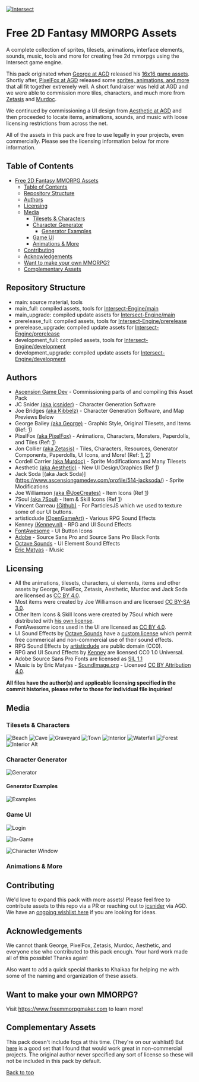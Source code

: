 [![Intersect](http://www.ascensiongamedev.com/resources/filehost/8dcd9a6999221846b43262b936fb1b88.png)](https://www.freemmorpgmaker.com)
# Free 2D Fantasy MMORPG Assets
A complete collection of sprites, tilesets, animations, interface elements, sounds, music, tools and more for creating free 2d mmorpgs using the Intersect game engine.

This pack originated when [George at AGD](https://www.ascensiongamedev.com/profile/20-george/) released his [16x16 game assets](https://www.ascensiongamedev.com/topic/742-16x16-custom-assets/). Shortly after, [PixelFox at AGD](https://www.ascensiongamedev.com/profile/264-pixelfox/) released some [sprites, animations, and more](https://www.ascensiongamedev.com/topic/740-small-fantasy-resources/) that all fit together extremely well. A short fundraiser was held at AGD and we were able to commission more tiles, characters, and much more from [Zetasis](https://www.ascensiongamedev.com/profile/13-zetasis/) and [Murdoc](https://www.ascensiongamedev.com/profile/3-xenogene/).

We continued by commissioning a UI design from [Aesthetic at AGD](https://www.ascensiongamedev.com/profile/377-aesthetic/) and then proceeded to locate items, animations, sounds, and music with loose licensing restrictions from across the net.

All of the assets in this pack are free to use legally in your projects, even commercially. Please see the licensing information below for more information.

## Table of Contents
- [Free 2D Fantasy MMORPG Assets](#free-2d-fantasy-mmorpg-assets)
  - [Table of Contents](#table-of-contents)
  - [Repository Structure](#repository-structure)
  - [Authors](#authors)
  - [Licensing](#licensing)
  - [Media](#media)
    - [Tilesets & Characters](#tilesets--characters)
    - [Character Generator](#character-generator)
      - [Generator Examples](#generator-examples)
    - [Game UI](#game-ui)
    - [Animations & More](#animations--more)
  - [Contributing](#contributing)
  - [Acknowledgements](#acknowledgements)
  - [Want to make your own MMORPG?](#want-to-make-your-own-mmorpg)
  - [Complementary Assets](#complementary-assets)

## Repository Structure
- main: source material, tools
- main_full: compiled assets, tools for [Intersect-Engine/main](https://github.com/AscensionGameDev/Intersect-Engine/tree/main)
- main_upgrade: compiled update assets for [Intersect-Engine/main](https://github.com/AscensionGameDev/Intersect-Engine/tree/main)
- prerelease_full: compiled assets, tools for [Intersect-Engine/prerelease](https://github.com/AscensionGameDev/Intersect-Engine/tree/prerelease)
- prerelease_upgrade: compiled update assets for [Intersect-Engine/prerelease](https://github.com/AscensionGameDev/Intersect-Engine/tree/prerelease)
- development_full: compiled assets, tools for [Intersect-Engine/development](https://github.com/AscensionGameDev/Intersect-Engine/tree/development)
- development_upgrade: compiled update assets for [Intersect-Engine/development](https://github.com/AscensionGameDev/Intersect-Engine/tree/development)

## Authors
 * [Ascension Game Dev](https://www.ascensiongamedev.com/) - Commissioning parts of and compiling this Asset Pack
 * JC Snider [(aka jcsnider)](https://www.ascensiongamedev.com/profile/1-jcsnider/) - Character Generation Software
 * Joe Bridges [(aka Kibbelz)](https://www.ascensiongamedev.com/profile/2-kibbelz/) - Character Generation Software, and Map Previews Below
 * George Bailey [(aka George)](https://www.ascensiongamedev.com/profile/20-george/) - Graphic Style, Original Tilesets, and Items (Ref: [1](https://www.ascensiongamedev.com/topic/742-16x16-custom-assets/))
 * PixelFox [(aka PixelFox)](https://www.ascensiongamedev.com/profile/264-pixelfox/) - Animations, Characters, Monsters, Paperdolls, and Tiles (Ref: [1](https://www.ascensiongamedev.com/topic/740-small-fantasy-resources/))
 * Jon Collier [(aka Zetasis)](https://www.ascensiongamedev.com/profile/13-zetasis/) - Tiles, Characters, Resources, Generator Components, Paperdolls, UI Icons, and More! (Ref: [1](https://www.ascensiongamedev.com/topic/3082-more-agd-graphics-tileset-update/?page=1), [2](https://www.ascensiongamedev.com/topic/3189-intersect-character-generator/))
 * Cordell Carrier [(aka Murdoc)](https://www.ascensiongamedev.com/profile/3-xenogene/) - Sprite Modifications and Many Tilesets
 * Aesthetic [(aka Aesthetic)](https://www.ascensiongamedev.com/profile/377-aesthetic/) - New UI Design/Graphics (Ref [1](https://www.ascensiongamedev.com/topic/3648-dev-blog-262019-ui-overhaul-live-progress-thread/?do=findComment&comment=35804))
 * Jack Soda [(aka Jack Soda)] (https://www.ascensiongamedev.com/profile/514-jacksoda/) - Sprite Modifications
 * Joe Williamson [(aka @JoeCreates)](https://twitter.com/joecreates?lang=en) - Item Icons (Ref [1](https://opengameart.org/content/roguelikerpg-items))
 * 7Soul [(aka 7Soul)](https://7soul.itch.io/) - Item & Skill Icons (Ref [1](https://www.deviantart.com/7soul1/art/16x16-RPG-Icons-Pack-1-Free-Sample-467188465))
 * Vincent Garreau [(Github)](https://github.com/VincentGarreau/particles.js/commits?author=VincentGarreau) - For ParticlesJS which we used to texture some of our UI buttons.
 * artisticdude [(OpenGameArt)](https://opengameart.org/content/rpg-sound-pack) - Various RPG Sound Effects
 * Kenney [(Kenney.nl)](https://kenney.nl/assets?q=audio) - RPG and UI Sound Effects
 * [FontAwesome](https://fontawesome.com/) - UI Button Icons
 * [Adobe](https://www.adobe.com/) - Source Sans Pro and Source Sans Pro Black Fonts
 * [Octave Sounds](http://raisedbeaches.com/octave/)  - UI Element Sound Effects
 * [Eric Matyas](https://soundimage.org) - Music

## Licensing
 * All the animations, tilesets, characters, ui elements, items and other assets by George, PixelFox, Zetasis, Aesthetic, Murdoc and Jack Soda are licensed as [CC BY 4.0](https://creativecommons.org/licenses/by/4.0/).
 * Most items were created by Joe Williamson and are licensed [CC BY-SA 3.0](https://creativecommons.org/licenses/by-sa/3.0/).
 * Other Item Icons & Skill Icons were created by 7Soul which were distributed with [his own license](http://www.ascensiongamedev.com/resources/filehost/ad15dcfcc2bc0ab4e080782a65cb0dc8.png).
 * FontAwesome icons used in the UI are licensed as [CC BY 4.0](https://creativecommons.org/licenses/by/4.0/).
 * UI Sound Effects by [Octave Sounds](http://raisedbeaches.com/octave/) have a [custom license](https://github.com/scopegate/octave/blob/master/LICENSE.md) which permit free commerical and non-commercial use of their sound effects.
 * RPG Sound Effects by [artisticdude](https://opengameart.org/users/artisticdude) are public domain (CC0).
 * RPG and UI Sound Effects by [Kenney](https://kenney.nl/assets?q=audio) are licensed CC0 1.0 Universal.
 * Adobe Source Sans Pro Fonts are licensed as [SIL 1.1](https://github.com/adobe-fonts/source-sans-pro/blob/release/LICENSE.md)
 * Music is by Eric Matyas - [SoundImage.org](https://soundimage.org) - Licensed [CC BY Attribution 4.0](https://creativecommons.org/licenses/by/4.0/).

 **All files have the author(s) and applicable licensing specified in the commit histories, please refer to those for individual file inquiries!**


## Media

### Tilesets & Characters
![Beach](http://www.ascensiongamedev.com/resources/filehost/53bb00ffe62569f3d3b2ce3ab8f05dc1.png)
![Cave](http://www.ascensiongamedev.com/resources/filehost/3b7ea7c29a64177e953d3a4a5b9c37f5.png)
![Graveyard](http://www.ascensiongamedev.com/resources/filehost/29fce23bacfc498731fc4dad3b694e93.png)
![Town](http://www.ascensiongamedev.com/resources/filehost/b4d625200c377ab0a823ed583392e435.png)
![Interior](http://www.ascensiongamedev.com/resources/filehost/4c84a17b7d26aa35ec3c3ce79e24115e.png)
![Waterfall](http://www.ascensiongamedev.com/resources/filehost/603a5da5d41859a1bfd60d81cbaf2b6c.png)
![Forest](http://www.ascensiongamedev.com/resources/filehost/f01e8c53fe9392101d44baaff8399e1b.png)
![Interior Alt](http://www.ascensiongamedev.com/resources/filehost/20d6a98ef687bf4373ca85c65f30ab15.png)

### Character Generator
![Generator](http://www.ascensiongamedev.com/resources/filehost/dcd0706e9340d9aa0dacf49bef6bddc9.png)

#### Generator Examples

![Examples](https://www.ascensiongamedev.com/resources/filehost/4ad0683ddf486fc4a86c40ec80e442e1.gif)

### Game UI
![Login](http://www.ascensiongamedev.com/resources/filehost/8dbc5c158b2721578e7d2392a996871e.png)

![In-Game](https://www.ascensiongamedev.com/resources/filehost/ca3bd643e1d8e5018ec50b877cdc5ae3.png)

![Character Window](https://www.ascensiongamedev.com/resources/filehost/dce0cf4f6fce3866bae953dccf73ab3e.png)


### Animations & More


## Contributing
We'd love to expand this pack with more assets! Please feel free to contribute assets to this repo via a PR or reaching out to [jcsnider](https://www.ascensiongamedev.com/profile/1-jcsnider/) via AGD.  We have an [ongoing wishlist here](https://github.com/AscensionGameDev/Intersect-Assets/issues/1) if you are looking for ideas.


## Acknowledgements
We cannot thank George, PixelFox, Zetasis, Murdoc, Aesthetic, and everyone else who contributed to this pack enough. Your hard work made all of this possible! Thanks again!

Also want to add a quick special thanks to Khaikaa for helping me with some of the naming and organization of these assets.


## Want to make your own MMORPG?
Visit https://www.freemmorpgmaker.com to learn more!


## Complementary Assets
This pack doesn't include fogs at this time. (They're on our wishlist!) But [here](https://www.ascensiongamedev.com/topic/3761-found-some-fogs/) is a good set that I found that would work great in non-commercial projects. The original author never specified any sort of license so these will not be included in this pack by default.

[Back to top](#)
